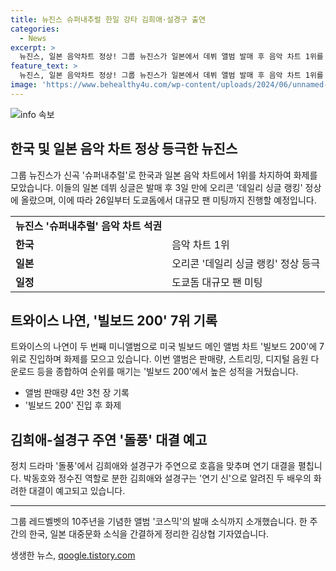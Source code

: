 ```yaml
---
title: 뉴진스 슈퍼내추럴 한일 강타 김희애·설경구 출연
categories:
  - News
excerpt: >
  뉴진스, 일본 음악차트 정상! 그룹 뉴진스가 일본에서 데뷔 앨범 발매 후 음악 차트 1위를 기록했다. 슈퍼내추럴은 오리콘 데일리 싱글 랭킹 정상에 올랐으며, 이에 이어 일본 도쿄돔에서 대규모 팬 미팅을 진행한다. 또한, 트와이스 나연의 앨범은 미국 빌보드 200 7위에 진입했으며, 김희애설경구의 드라마 돌풍은 극적인 대결을 예고하며 기대를 모으고 있다. 레드벨벳은 데뷔 10주년을 맞아 코스믹 앨범을 발표하며 음악 팬들의 이목을 사로잡았다.
feature_text: >
  뉴진스, 일본 음악차트 정상! 그룹 뉴진스가 일본에서 데뷔 앨범 발매 후 음악 차트 1위를 기록했다. 슈퍼내추럴은 오리콘 데일리 싱글 랭킹 정상에 올랐으며, 이에 이어 일본 도쿄돔에서 대규모 팬 미팅을 진행한다. 또한, 트와이스 나연의 앨범은 미국 빌보드 200 7위에 진입했으며, 김희애설경구의 드라마 돌풍은 극적인 대결을 예고하며 기대를 모으고 있다. 레드벨벳은 데뷔 10주년을 맞아 코스믹 앨범을 발표하며 음악 팬들의 이목을 사로잡았다.
image: 'https://www.behealthy4u.com/wp-content/uploads/2024/06/unnamed-file.png'
---
```


<p><img src="https://www.behealthy4u.com/wp-content/uploads/2024/06/unnamed-file.png" alt="info 속보" /></p>

<h2 data-ke-size="size26">한국 및 일본 음악 차트 정상 등극한 뉴진스</h2>

<p data-ke-size="size16">그룹 뉴진스가 신곡 '슈퍼내추럴'로 한국과 일본 음악 차트에서 1위를 차지하여 화제를 모았습니다. 이들의 일본 데뷔 싱글은 발매 후 3일 만에 오리콘 '데일리 싱글 랭킹' 정상에 올랐으며, 이에 따라 26일부터 도쿄돔에서 대규모 팬 미팅까지 진행할 예정입니다.</p>

<table>
  <tr>
    <td style="text-align: center; height: 17px;"><b>뉴진스 '슈퍼내추럴' 음악 차트 석권</b></td>
  </tr>
  <tr>
    <td><strong>한국</strong></td>
    <td>음악 차트 1위</td>
  </tr>
  <tr>
    <td><strong>일본</strong></td>
    <td>오리콘 '데일리 싱글 랭킹' 정상 등극</td>
  </tr>
  <tr>
    <td><strong>일정</strong></td>
    <td>도쿄돔 대규모 팬 미팅</td>
  </tr>
</table>

<h2 data-ke-size="size26">트와이스 나연, '빌보드 200' 7위 기록</h2>

<p data-ke-size="size16">트와이스의 나연이 두 번째 미니앨범으로 미국 빌보드 메인 앨범 차트 '빌보드 200'에 7위로 진입하며 화제를 모으고 있습니다. 이번 앨범은 판매량, 스트리밍, 디지털 음원 다운로드 등을 종합하여 순위를 매기는 '빌보드 200'에서 높은 성적을 거뒀습니다.</p>

<ul>
  <li>앨범 판매량 4만 3천 장 기록</li>
  <li>'빌보드 200' 진입 후 화제</li>
</ul>

<h2 data-ke-size="size26">김희애-설경구 주연 '돌풍' 대결 예고</h2>

<p data-ke-size="size16">정치 드라마 '돌풍'에서 김희애와 설경구가 주연으로 호흡을 맞추며 연기 대결을 펼칩니다. 박동호와 정수진 역할로 분한 김희애와 설경구는 '연기 신'으로 알려진 두 배우의 화려한 대결이 예고되고 있습니다.</p>

<hr>

<p data-ke-size="size16">그룹 레드벨벳의 10주년을 기념한 앨범 '코스믹'의 발매 소식까지 소개했습니다. 한 주간의 한국, 일본 대중문화 소식을 간결하게 정리한 김상협 기자였습니다.</p>
생생한 뉴스, <a href="https://qoogle.tistory.com" rel="dofollow">qoogle.tistory.com</a>


